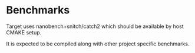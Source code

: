 # Benchmarks

Target uses nanobench+snitch/catch2 which should be available by host CMAKE setup. 

It is expected to be compiled along with other project specific benchmarks.

